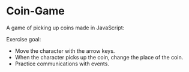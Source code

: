 # Coin-Game

A game of picking up coins made in JavaScript:

Exercise goal: 
- Move the character with the arrow keys.
- When the character picks up the coin, change the place of the coin.
- Practice communications with events.
